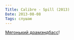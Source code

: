 ```yaml
---
Title: Calibre - Spill (2013)
Date: 2013-08-08
Tags: слушаю
---
```


<div class="text"><a href="https://itunes.apple.com/ru/album/spill/id641042463?l=en">Мягонький драмэндбасс</a>!</div>